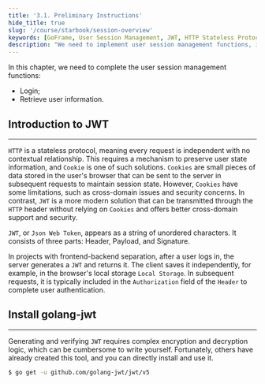 ```yaml
---
title: '3.1. Preliminary Instructions'
hide_title: true
slug: '/course/starbook/session-overview'
keywords: [GoFrame, User Session Management, JWT, HTTP Stateless Protocol, Cookie, Json Web Token, golang-jwt, User Login, Authentication, Local Storage]
description: "We need to implement user session management functions, including login and user information retrieval. JWT is a modern solution for user authentication, transmitted through HTTP headers, not relying on Cookies and supporting cross-domain. JWT consists of Header, Payload, and Signature and is widely used in frontend-backend separation projects."
---
```

In this chapter, we need to complete the user session management functions:
- Login;
- Retrieve user information.

## Introduction to JWT
---
`HTTP` is a stateless protocol, meaning every request is independent with no contextual relationship. This requires a mechanism to preserve user state information, and `Cookie` is one of such solutions. `Cookies` are small pieces of data stored in the user's browser that can be sent to the server in subsequent requests to maintain session state. However, `Cookies` have some limitations, such as cross-domain issues and security concerns. In contrast, `JWT` is a more modern solution that can be transmitted through the `HTTP` header without relying on `Cookies` and offers better cross-domain support and security.

`JWT`, or `Json Web Token`, appears as a string of unordered characters. It consists of three parts: Header, Payload, and Signature.

In projects with frontend-backend separation, after a user logs in, the server generates a `JWT` and returns it. The client saves it independently, for example, in the browser's local storage `Local Storage`. In subsequent requests, it is typically included in the `Authorization` field of the `Header` to complete user authentication.

## Install golang-jwt
---
Generating and verifying `JWT` requires complex encryption and decryption logic, which can be cumbersome to write yourself. Fortunately, others have already created this tool, and you can directly install and use it.

```bash
$ go get -u github.com/golang-jwt/jwt/v5
```